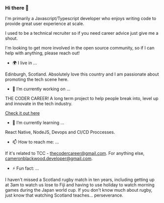 ### Hi there 👋

I'm primarily a Javascript/Typescript developer who enjoys writing code to provide great user experience at scale. 

I used to be a technical recruiter so if you need career advice just give me a shout.

I'm looking to get more involved in the open source community, so if I can help with anything, please reach out!

- 🌍 I live in ...

Edinburgh, Scotland. Absolutely love this country and I am passionate about promoting the tech scene here.

- 🔭 I’m currently working on ...

THE CODER CAREER! A long term project to help people break into, level up and innovate in the tech industry.

<a href="https://www.youtube.com/channel/UC-m9HBSgx5drU4cqfuNg5vA" target="_blank">Check it out here</a>

- 🌱 I’m currently learning ...

React Native, NodeJS, Devops and CI/CD Proccesses.

- 📫 How to reach me: ...

If it's related to TCC - thecodercareer@gmail.com. For anything else, cameronblackwood.developer@gmail.com.

- ⚡ Fun fact: ...

I haven't missed a Scotland rugby match in ten years, including getting up at 3am to watch us lose to Fiji and having to use holiday to watch morning
games during the Japan world cup. If you don't know much about rugby, just know that watching Scotland teaches... perseverance.

<!--
**Reikon95/reikon95** is a ✨ _special_ ✨ repository because its `README.md` (this file) appears on your GitHub profile.

Here are some ideas to get you started:

- 🔭 I’m currently working on ...
- 🌱 I’m currently learning ...
- 👯 I’m looking to collaborate on ...
- 🤔 I’m looking for help with ...
- 💬 Ask me about ...
- 📫 How to reach me: ...
- 😄 Pronouns: ...
- ⚡ Fun fact: ...
-->
